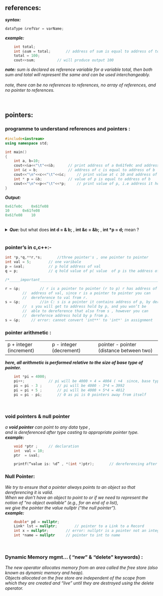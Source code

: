 ## references:
***syntax:***  
```C++
dataType &refVar = varName; 
```
***example:***	
```C++
	int total;
	int &sum = total;		// address of sum is equal to address of total
	total = 100;
	cout<<sum;			// will produce output 100
```
***note:*** _sum is declared as reference variable for a variable total, then both sum and total will represent the same and can be used interchangeably. 	
<br/> note, there can be no references to references, no array of references, and no pointer to references._

<br/>

## pointers:
###  programme to understand references and pointers :
```C++
#include<iostream>
using namespace std;

int main()
{
    int a, b=10;
    cout<<&a<<"\t"<<&b;   	 // print address of a 0x61fe0c and address of b 0x61fe08
    int &c = b;           	 // address of c is equal to address of b 	 “ c is a reference variable”
    cout<<"\n"<<c<<"\t"<<&c; 	 // print value at c 10 and address of c  	“ same characteristics as b”
    int * p = &b;          	 // value of p is equal to address of b  	“ p is a pointer variable”
    cout<<"\n"<<p<<"\t"<<*p;	 // print value of p, i.e address it hold and value at (value of p) 10
}
```
***Output:***
```C++
0x61fe0c	0x61fe08
10		0x61fe08
0x61fe08	10
```

<br/>

<details>
	<summary><b><em> Que: </em></b>  but what does <b>int d = & b;</b> , <b>int &c = &b;</b> , <b>int *p = d;</b>  mean ? </summary>
<p>

---
```C++
	int *p = d;
```	

<br/>**in c++:**  <b><em>``error: invalid conversion from 'int' to 'int*'``</em></b>
><b><em>"here we meant for pointer to hold the value doesn’t make sense. we could have said p=d."</em></b>

<br/>**in c:** &nbsp;&nbsp;&nbsp; <b><em>``warning: initialization of 'int *' from 'int' makes pointer from integer without a cast [-Wint-conversion]``</em></b>
><b><em>"if use printf p it will print value of d."</em></b>
---
```C++
        int d = & b;
```

<br/>**in c++:**  <b><em>``error: invalid conversion from 'int*' to 'int'``</em></b>
	
<br/>**in c:** &nbsp;&nbsp;&nbsp; <b><em>``warning: initialization of 'int' from 'int *' makes integer from pointer without a cast [-Wint-conversion]``</em></b>
><b><em>"if use printf d will print address of b."</em></b>
><br/><b><em>"if use printf *d will give ``error: invalid type argument of unary '*' (have 'int')`` , btw b was initialized as int b=10;"</em></b>
---
```C++
	int &c=&b;	
```
<br/>**in c++:**  <b><em>``error: invalid conversion from 'int*' to 'int'``</em></b>
<br/>**in c++:**  <b><em>``error: cannot bind rvalue '(int)(& b)' to 'int&'``</em></b>
><b><em>"actually int &c=b; means address of c to be address of b, hence above line will be compiled as, address of c to be address of (address of b) doesn’t make sense."</em></b>
	
<br/>**in c:** &nbsp;&nbsp;&nbsp; <b><em>``in c we don’t have reference data type.``</em></b>
	
---
</p>
</details>

<br/>

### pointer’s in c,c++:-
```C++
int *p,*q,**r,*s;   	//three pointer's , one pointer to pointer
int val = 5;    	// one varibale
p = &val;   		// p hold address of val
q = p;      		// q hold value of p( value  of p is the address of val) therefore q hold address of val

/*_____important________________________________________________________________*/

r = &p;     	// r is a pointer to pointer (r to p) r has address of p and p has
		//	address of val, since r is a pointer to pointer you can 
		//	dereference to val from r.
s = &p;     	//in C: s is a pointer it contains address of p, by dereferencing
		//	s you will get to address hold by p, and you won’t be 
		//	able to dereference that also from s , however you can 
		//	derefernce address hold by p from p.
s = &p;  	// error: cannot convert 'int**' to 'int*' in assignment

```

### pointer arithmetic : 
<table>
<tr>
	<td>	p + integer (increment)	</td><td>	p - integer (decrement)	</td><td>	pointer - pointer (distance between two) </td>
</tr>
</table>

***here, all arithmetic is performed relative to the size of base type of pointer.***
```C++
	int *pi = 4000;
	pi++;			// pi will be 4000 + 4 = 4004 ( +4  since, base type of pi is int)
	pi = pi - 3 ;		// pi will be 4000 - 3*4 = 3992
	pi = pi + 5 ;		// pi will be 4000 + 5*4 = 4012
	pi = pi - pi;		// 0 as pi is 0 pointers away from itself
```

<br/>


### void pointers & null pointer
_a **void pointer** can point to any data type , 
<br/> and is dereferenced after type casting to appropriate pointer  type._
<br>***example:***
```C++
	void *ptr ;		// declaration
	int  val = 10;
	ptr  = &val;	

	printf(“value is: %d” , *(int *)ptr);		// dereferencing after type casting
```

### Null Pointer: 
_We try to ensure that a pointer always points to an object so that dereferencing it is valid. 
<br/> When we don’t have an object to point to or if we need to represent the notion of “no object available” (e.g., for an end of a list), 
<br/> we give the pointer the value nullptr (“the null pointer”)._
<br/>***example:***
```C++
	double* pd = nullptr; 
	Link* lst = nullptr; 		// pointer to a Link to a Record 
	int x = nullptr; 		// error: nullptr is a pointer not an integer
	int *name = nullptr		// pointer to int to name
```

<br/>


### Dynamic Memory mgmt... ( “new” & “delete” keywords) :
_The new operator allocates memory from an area called the free store (also known as dynamic memory and heap). 
<br/> Objects allocated on the free store are independent of the scope from which they are created and “live” until they are destroyed using the delete operator._





